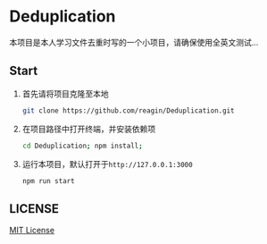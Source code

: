 # Deduplication

本项目是本人学习文件去重时写的一个小项目，请确保使用全英文测试...

## Start

1.  首先请将项目克隆至本地
    ```bash
    git clone https://github.com/reagin/Deduplication.git
    ```

2.  在项目路径中打开终端，并安装依赖项
    ```bash
    cd Deduplication; npm install;
    ```

3.  运行本项目，默认打开于`http://127.0.0.1:3000`
    ```bash
    npm run start
    ```

## LICENSE

[MIT License](./LICENSE)